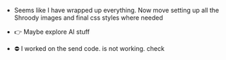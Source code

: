 -  Seems like I have wrapped up everything. Now move setting up all the Shroody images and
   final css styles where needed

-  👉 Maybe explore AI stuff

-  ⛔️ I worked on the send code. is not working. check

